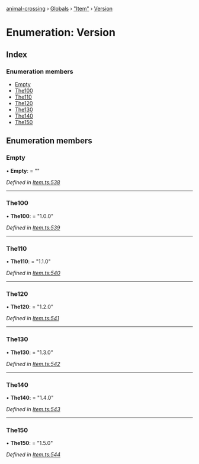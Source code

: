 [animal-crossing](../README.md) › [Globals](../globals.md) › ["Item"](../modules/_item_.md) › [Version](_item_.version.md)

# Enumeration: Version

## Index

### Enumeration members

* [Empty](_item_.version.md#empty)
* [The100](_item_.version.md#the100)
* [The110](_item_.version.md#the110)
* [The120](_item_.version.md#the120)
* [The130](_item_.version.md#the130)
* [The140](_item_.version.md#the140)
* [The150](_item_.version.md#the150)

## Enumeration members

###  Empty

• **Empty**: = ""

*Defined in [Item.ts:538](https://github.com/Norviah/animal-crossing/blob/6476932/module/types/Item.ts#L538)*

___

###  The100

• **The100**: = "1.0.0"

*Defined in [Item.ts:539](https://github.com/Norviah/animal-crossing/blob/6476932/module/types/Item.ts#L539)*

___

###  The110

• **The110**: = "1.1.0"

*Defined in [Item.ts:540](https://github.com/Norviah/animal-crossing/blob/6476932/module/types/Item.ts#L540)*

___

###  The120

• **The120**: = "1.2.0"

*Defined in [Item.ts:541](https://github.com/Norviah/animal-crossing/blob/6476932/module/types/Item.ts#L541)*

___

###  The130

• **The130**: = "1.3.0"

*Defined in [Item.ts:542](https://github.com/Norviah/animal-crossing/blob/6476932/module/types/Item.ts#L542)*

___

###  The140

• **The140**: = "1.4.0"

*Defined in [Item.ts:543](https://github.com/Norviah/animal-crossing/blob/6476932/module/types/Item.ts#L543)*

___

###  The150

• **The150**: = "1.5.0"

*Defined in [Item.ts:544](https://github.com/Norviah/animal-crossing/blob/6476932/module/types/Item.ts#L544)*
